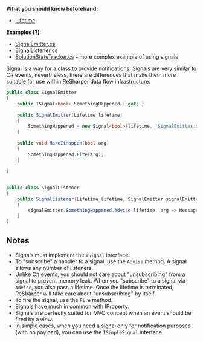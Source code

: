 [//]: # (title: Work with Signals)

**What you should know beforehand:**
* [Lifetime](WorkWithLifetime.md)

**Examples ([?](HowTo_HowTo.md#sample-solution)):**
* [SignalEmitter.cs](https://github.com/JetBrains/sample-resharper-plugin/blob/master/SampleReSharperPlugin/src/Signals/SignalEmitter.cs)
* [SignalListener.cs](https://github.com/JetBrains/sample-resharper-plugin/blob/master/SampleReSharperPlugin/src/Signals/SignalListener.cs)
* [SolutionStateTracker.cs](https://github.com/JetBrains/sample-resharper-plugin/blob/master/SampleReSharperPlugin/src/SolutionStateTracker/SolutionStateTracker.cs) - more complex example of using signals

Signal is a way for a class to provide notifications. Signals are very similar to C# events, nevertheless, there are differences that make them more suitable for use within ReSharper data flow infrastructure.

```csharp
public class SignalEmitter
{
    public ISignal<bool> SomethingHappened { get; }
 
    public SignalEmitter(Lifetime lifetime)
    {
        SomethingHappened = new Signal<bool>(lifetime, "SignalEmitter.SomethingHappened");
    }
 
    public void MakeItHappen(bool arg)
    {
        SomethingHappened.Fire(arg);
    }

}
 
 
public class SignalListener
{
    public SignalListener(Lifetime lifetime, SignalEmitter signalEmitter)
    {
        signalEmitter.SomethingHappened.Advise(lifetime, arg => MessageBox.ShowInfo($"Something happened and it's {arg}"));
    }
}
```

## Notes
* Signals must implement the `ISignal` interface.
* To "subscribe" a handler to a signal, use the `Advise` method. A signal allows any number of listeners.
* Unlike C# events, you should not care about "unsubscribing" from a signal to prevent memory leak. When you "subscribe" to a signal via `Advise`, you also pass a lifetime. Once the lifetime is terminated, ReSharper will take care about "unsubscribing" by itself.
* To fire the signal, use the `Fire` method.
* Signals have much in common with [IProperty](WorkWithIProperty.md).
* Signals are perfectly suited for MVC concept when an event should be fired by a view.
* In simple cases, when you need a signal only for notification purposes (with no payload), you can use the `ISimpleSignal` interface.
